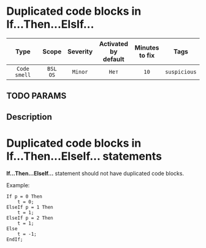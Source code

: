 # Duplicated code blocks in If...Then...ElsIf...

| Type | Scope | Severity | Activated<br/>by default | Minutes<br/>to fix | Tags |
| :-: | :-: | :-: | :-: | :-: | :-: |
| `Code smell` | `BSL`<br/>`OS` | `Minor` | `Нет` | `10` | `suspicious` |


## TODO PARAMS

## Description

# Duplicated code blocks in If...Then...ElseIf... statements

**If...Then...ElseIf...** statement should not have duplicated code blocks.

Example:

```bsl
If p = 0 Then
    t = 0;
ElseIf p = 1 Then
    t = 1;
ElseIf p = 2 Then
    t = 1;
Else
    t = -1;
EndIf;
```
